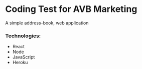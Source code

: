 # Coding Test for AVB Marketing

A simple address-book, web application

### Technologies:
- React
- Node
- JavaScript
- Heroku

